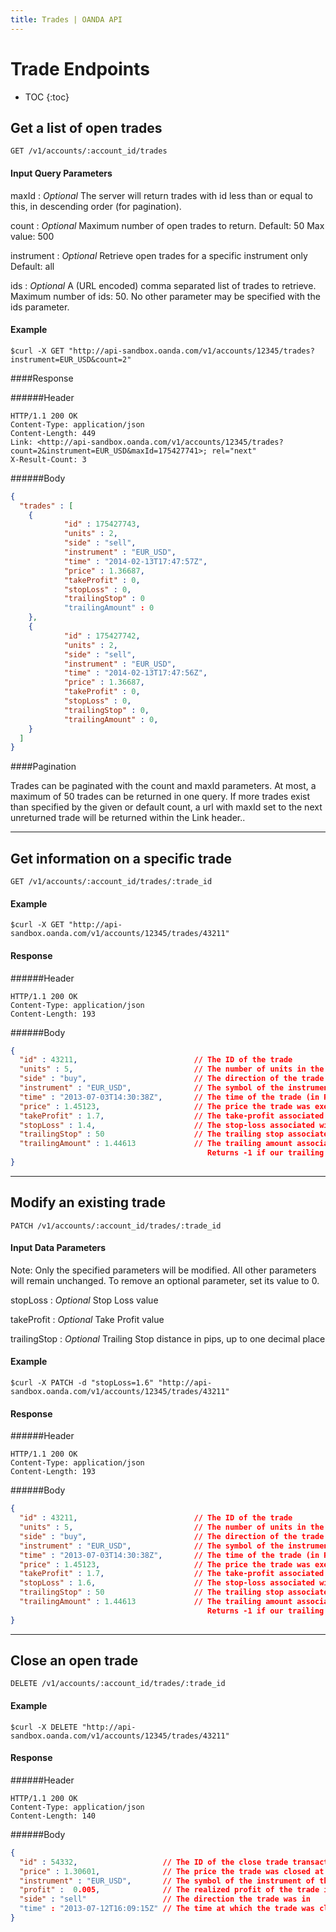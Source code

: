 ```yaml
---
title: Trades | OANDA API
---
```


# Trade Endpoints

* TOC
{:toc}

## Get a list of open trades

    GET /v1/accounts/:account_id/trades

#### Input Query Parameters

maxId
: _Optional_  The server will return trades with id less than or equal to this, in descending order (for pagination).

count
: _Optional_ Maximum number of open trades to return. Default: 50 Max value: 500

instrument
: _Optional_ Retrieve open trades for a specific instrument only Default: all

ids
: _Optional_ A (URL encoded) comma separated list of trades to retrieve. Maximum number of ids: 50. No other parameter may be specified with the ids parameter.

#### Example
    $curl -X GET "http://api-sandbox.oanda.com/v1/accounts/12345/trades?instrument=EUR_USD&count=2"

####Response

######Header

~~~Header
HTTP/1.1 200 OK
Content-Type: application/json
Content-Length: 449
Link: <http://api-sandbox.oanda.com/v1/accounts/12345/trades?count=2&instrument=EUR_USD&maxId=175427741>; rel="next"
X-Result-Count: 3
~~~

######Body

~~~json
{
  "trades" : [
    {
            "id" : 175427743,
            "units" : 2,
            "side" : "sell",
            "instrument" : "EUR_USD",
            "time" : "2014-02-13T17:47:57Z",
            "price" : 1.36687,
            "takeProfit" : 0,
            "stopLoss" : 0,
            "trailingStop" : 0
            "trailingAmount" : 0
    },
    {
            "id" : 175427742,
            "units" : 2,
            "side" : "sell",
            "instrument" : "EUR_USD",
            "time" : "2014-02-13T17:47:56Z",
            "price" : 1.36687,
            "takeProfit" : 0,
            "stopLoss" : 0,
            "trailingStop" : 0,
            "trailingAmount" : 0,
    }
  ]
}
~~~

####Pagination

Trades can be paginated with the count and maxId parameters.
At most, a maximum of 50 trades can be returned in one query. 
If more trades exist than specified by the given or default count, a url with maxId set to the next unreturned trade will be returned within the Link header..

----

## Get information on a specific trade

    GET /v1/accounts/:account_id/trades/:trade_id

#### Example
    $curl -X GET "http://api-sandbox.oanda.com/v1/accounts/12345/trades/43211"

#### Response

######Header

~~~header
HTTP/1.1 200 OK
Content-Type: application/json
Content-Length: 193
~~~

######Body

~~~json
{
  "id" : 43211,                          // The ID of the trade
  "units" : 5,                           // The number of units in the trade
  "side" : "buy",                        // The direction of the trade
  "instrument" : "EUR_USD",              // The symbol of the instrument of the trade
  "time" : "2013-07-03T14:30:38Z",       // The time of the trade (in RFC3339 format)
  "price" : 1.45123,                     // The price the trade was executed at
  "takeProfit" : 1.7,                    // The take-profit associated with the trade, if any
  "stopLoss" : 1.4,                      // The stop-loss associated with the trade, if any
  "trailingStop" : 50                    // The trailing stop associated with the trade, if any
  "trailingAmount" : 1.44613             // The trailing amount associated with the trade, if any.
                                            Returns -1 if our trailing amount server is unavailable
}
~~~

----

## Modify an existing trade

    PATCH /v1/accounts/:account_id/trades/:trade_id

#### Input Data Parameters
Note: Only the specified parameters will be modified. All other parameters will remain unchanged. To remove an optional parameter, set its value to 0.

stopLoss
: _Optional_ Stop Loss value

takeProfit
: _Optional_ Take Profit value

trailingStop
: _Optional_ Trailing Stop distance in pips, up to one decimal place

#### Example
    $curl -X PATCH -d "stopLoss=1.6" "http://api-sandbox.oanda.com/v1/accounts/12345/trades/43211"

#### Response

######Header

~~~header
HTTP/1.1 200 OK
Content-Type: application/json
Content-Length: 193
~~~

######Body

~~~json
{
  "id" : 43211,                          // The ID of the trade
  "units" : 5,                           // The number of units in the trade
  "side" : "buy",                        // The direction of the trade
  "instrument" : "EUR_USD",              // The symbol of the instrument of the trade
  "time" : "2013-07-03T14:30:38Z",       // The time of the trade (in RFC3339 format)
  "price" : 1.45123,                     // The price the trade was executed at
  "takeProfit" : 1.7,                    // The take-profit associated with the trade, if any
  "stopLoss" : 1.6,                      // The stop-loss associated with the trade, if any
  "trailingStop" : 50                    // The trailing stop associated with the trade, if any
  "trailingAmount" : 1.44613             // The trailing amount associated with the trade, if any.
                                            Returns -1 if our trailing amount server is unavailable
}
~~~

----

## Close an open trade

    DELETE /v1/accounts/:account_id/trades/:trade_id

#### Example
    $curl -X DELETE "http://api-sandbox.oanda.com/v1/accounts/12345/trades/43211"

#### Response

######Header

~~~header
HTTP/1.1 200 OK
Content-Type: application/json
Content-Length: 140
~~~

######Body

~~~json
{
  "id" : 54332,                   // The ID of the close trade transaction
  "price" : 1.30601,              // The price the trade was closed at
  "instrument" : "EUR_USD",       // The symbol of the instrument of the trade
  "profit" :  0.005,              // The realized profit of the trade in units of base currency
  "side" : "sell"                 // The direction the trade was in
  "time" : "2013-07-12T16:09:15Z" // The time at which the trade was closed (in RFC3339 format)
}
~~~
